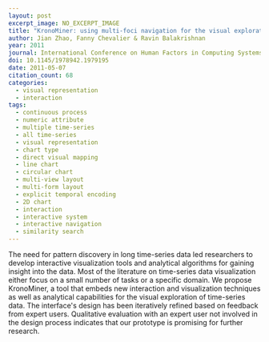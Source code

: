```yaml
---
layout: post
excerpt_image: NO_EXCERPT_IMAGE
title: "KronoMiner: using multi-foci navigation for the visual exploration of time-series data"
author: Jian Zhao, Fanny Chevalier & Ravin Balakrishnan
year: 2011
journal: International Conference on Human Factors in Computing Systems
doi: 10.1145/1978942.1979195
date: 2011-05-07
citation_count: 68
categories:
  - visual representation
  - interaction
tags:
  - continuous process
  - numeric attribute
  - multiple time-series
  - all time-series
  - visual representation
  - chart type
  - direct visual mapping
  - line chart
  - circular chart
  - multi-view layout
  - multi-form layout
  - explicit temporal encoding
  - 2D chart
  - interaction
  - interactive system
  - interactive navigation
  - similarity search
---
```

The need for pattern discovery in long time-series data led researchers to develop interactive visualization tools and analytical algorithms for gaining insight into the data. Most of the literature on time-series data visualization either focus on a small number of tasks or a specific domain. We propose KronoMiner, a tool that embeds new interaction and visualization techniques as well as analytical capabilities for the visual exploration of time-series data. The interface's design has been iteratively refined based on feedback from expert users. Qualitative evaluation with an expert user not involved in the design process indicates that our prototype is promising for further research.
